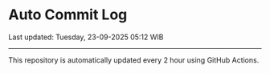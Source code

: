 # Auto Commit Log

Last updated: Tuesday, 23-09-2025 05:12 WIB

---

This repository is automatically updated every 2 hour using GitHub Actions.
